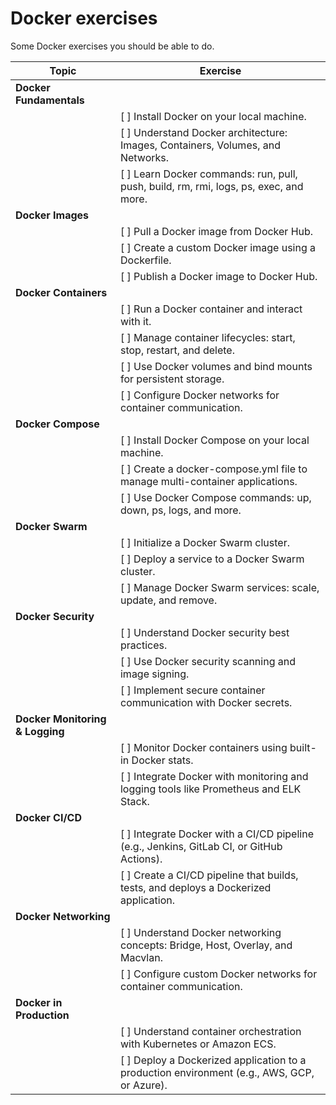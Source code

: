 # Docker exercises

Some Docker exercises you should be able to do.

| **Topic**                      | **Exercise**                                                                                   |
|--------------------------------|-----------------------------------------------------------------------------------------------|
| **Docker Fundamentals**        |                                                                                               |
|                                | [ ] Install Docker on your local machine.                                                     |
|                                | [ ] Understand Docker architecture: Images, Containers, Volumes, and Networks.                |
|                                | [ ] Learn Docker commands: run, pull, push, build, rm, rmi, logs, ps, exec, and more.          |
| **Docker Images**              |                                                                                               |
|                                | [ ] Pull a Docker image from Docker Hub.                                                      |
|                                | [ ] Create a custom Docker image using a Dockerfile.                                          |
|                                | [ ] Publish a Docker image to Docker Hub.                                                     |
| **Docker Containers**          |                                                                                               |
|                                | [ ] Run a Docker container and interact with it.                                              |
|                                | [ ] Manage container lifecycles: start, stop, restart, and delete.                            |
|                                | [ ] Use Docker volumes and bind mounts for persistent storage.                                |
|                                | [ ] Configure Docker networks for container communication.                                    |
| **Docker Compose**             |                                                                                               |
|                                | [ ] Install Docker Compose on your local machine.                                             |
|                                | [ ] Create a docker-compose.yml file to manage multi-container applications.                   |
|                                | [ ] Use Docker Compose commands: up, down, ps, logs, and more.                                |
| **Docker Swarm**               |                                                                                               |
|                                | [ ] Initialize a Docker Swarm cluster.                                                        |
|                                | [ ] Deploy a service to a Docker Swarm cluster.                                               |
|                                | [ ] Manage Docker Swarm services: scale, update, and remove.                                  |
| **Docker Security**            |                                                                                               |
|                                | [ ] Understand Docker security best practices.                                                |
|                                | [ ] Use Docker security scanning and image signing.                                           |
|                                | [ ] Implement secure container communication with Docker secrets.                             |
| **Docker Monitoring & Logging** |                                                                                              |
|                                | [ ] Monitor Docker containers using built-in Docker stats.                                    |
|                                | [ ] Integrate Docker with monitoring and logging tools like Prometheus and ELK Stack.         |
| **Docker CI/CD**               |                                                                                               |
|                                | [ ] Integrate Docker with a CI/CD pipeline (e.g., Jenkins, GitLab CI, or GitHub Actions).     |
|                                | [ ] Create a CI/CD pipeline that builds, tests, and deploys a Dockerized application.          |
| **Docker Networking**          |                                                                                               |
|                                | [ ] Understand Docker networking concepts: Bridge, Host, Overlay, and Macvlan.                |
|                                | [ ] Configure custom Docker networks for container communication.                             |
| **Docker in Production**       |                                                                                               |
|                                | [ ] Understand container orchestration with Kubernetes or Amazon ECS.                         |
|                                | [ ] Deploy a Dockerized application to a production environment (e.g., AWS, GCP, or Azure).    |
